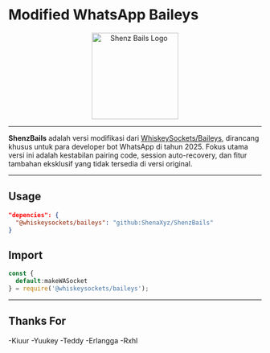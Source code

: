 # Modified WhatsApp Baileys
<p align='center'>
  <img src="https://files.catbox.moe/b4vyzh.jpg" width="172" alt="Shenz Bails Logo" />
</p>

---

**ShenzBails** adalah versi modifikasi dari [WhiskeySockets/Baileys](https://github.com/WhiskeySockets/Baileys), dirancang khusus untuk para developer bot WhatsApp di tahun 2025. Fokus utama versi ini adalah kestabilan pairing code, session auto-recovery, dan fitur tambahan eksklusif yang tidak tersedia di versi original.

---

## Usage
```json
"depencies": {
  "@whiskeysockets/baileys": "github:ShenaXyz/ShenzBails"
}
```
## Import
```javascript
const {
  default:makeWASocket
} = require('@whiskeysockets/baileys');
```

---

## Thanks For
-Kiuur
-Yuukey
-Teddy
-Erlangga
-Rxhl
